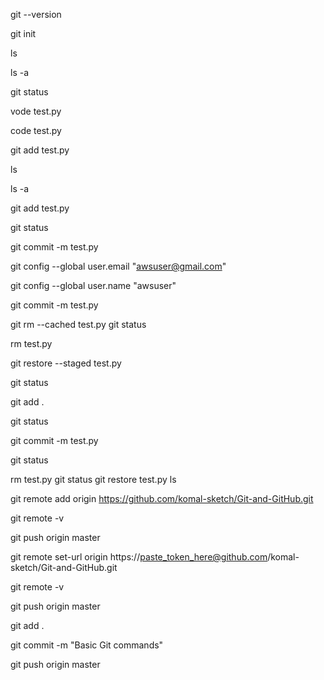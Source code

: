 git --version

git init

ls

ls -a

git status

vode test.py

code test.py

git add test.py

ls

ls -a

git add test.py

git status

git commit -m test.py

git config --global user.email "awsuser@gmail.com"

git config --global user.name "awsuser"

git commit -m test.py

git rm --cached test.py
git status

rm test.py

git restore --staged test.py

git status

git add .

git status

git commit -m test.py

git status

rm test.py
git status
git restore test.py
ls


git remote add origin https://github.com/komal-sketch/Git-and-GitHub.git

git remote -v

git push origin master

git remote set-url origin https://paste_token_here@github.com/komal-sketch/Git-and-GitHub.git

git remote -v

git push origin master

git add .

git commit -m "Basic Git commands"

git push origin master




